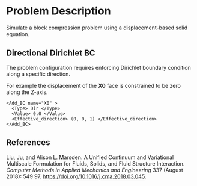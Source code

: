 
# **Problem Description**

Simulate a block compression problem using a displacement-based solid equation. 

## Directional Dirichlet BC

The problem configuration requires enforcing Dirichlet boundary condition along a specific direction. 

For example the displacement of the **X0** face is constrained to be zero along the Z-axis.
```
<Add_BC name="X0" > 
  <Type> Dir </Type> 
  <Value> 0.0 </Value> 
  <Effective_direction> (0, 0, 1) </Effective_direction> 
</Add_BC>
```


## References
Liu, Ju, and Alison L. Marsden.  A Unified Continuum and Variational Multiscale Formulation for Fluids, Solids, and Fluid Structure Interaction.  *Computer Methods in Applied Mechanics and Engineering* 337 (August 2018): 549 97. https://doi.org/10.1016/j.cma.2018.03.045.
